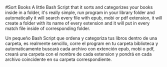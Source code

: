 #Sort Books
A little Bash Script that it sorts and categorizes your books inside in a folder, it's really simple,
 run program in your library folder and automatically it will search every file with epub, mobi or pdf
 extension, it will create a folder with its name of every extension and it will put in every match
 file inside of corresponding folder.

Un pequeño Bash Script que ordena y categoriza tus libros dentro de una carpeta, es realmente sencillo,
 corre el program en tu carpeta biblioteca y automaticamente buscará cada archivo con extención epub,
 mobi o pdf, creará una carpeta con el nombre de cada extension y pondrá en cada archivo coincidente
 en su carpeta correspondiente.
